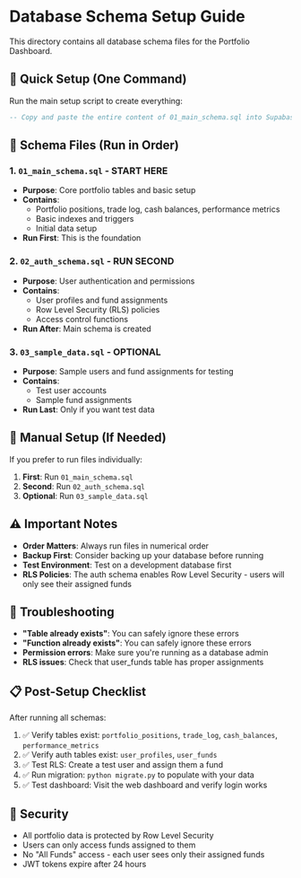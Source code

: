 # Database Schema Setup Guide

This directory contains all database schema files for the Portfolio Dashboard.

## 🚀 Quick Setup (One Command)

Run the main setup script to create everything:

```sql
-- Copy and paste the entire content of 01_main_schema.sql into Supabase SQL editor
```

## 📁 Schema Files (Run in Order)

### 1. `01_main_schema.sql` - **START HERE**
- **Purpose**: Core portfolio tables and basic setup
- **Contains**: 
  - Portfolio positions, trade log, cash balances, performance metrics
  - Basic indexes and triggers
  - Initial data setup
- **Run First**: This is the foundation

### 2. `02_auth_schema.sql` - **RUN SECOND**
- **Purpose**: User authentication and permissions
- **Contains**:
  - User profiles and fund assignments
  - Row Level Security (RLS) policies
  - Access control functions
- **Run After**: Main schema is created

### 3. `03_sample_data.sql` - **OPTIONAL**
- **Purpose**: Sample users and fund assignments for testing
- **Contains**:
  - Test user accounts
  - Sample fund assignments
- **Run Last**: Only if you want test data

## 🔧 Manual Setup (If Needed)

If you prefer to run files individually:

1. **First**: Run `01_main_schema.sql`
2. **Second**: Run `02_auth_schema.sql` 
3. **Optional**: Run `03_sample_data.sql`

## ⚠️ Important Notes

- **Order Matters**: Always run files in numerical order
- **Backup First**: Consider backing up your database before running
- **Test Environment**: Test on a development database first
- **RLS Policies**: The auth schema enables Row Level Security - users will only see their assigned funds

## 🐛 Troubleshooting

- **"Table already exists"**: You can safely ignore these errors
- **"Function already exists"**: You can safely ignore these errors  
- **Permission errors**: Make sure you're running as a database admin
- **RLS issues**: Check that user_funds table has proper assignments

## 📋 Post-Setup Checklist

After running all schemas:

1. ✅ Verify tables exist: `portfolio_positions`, `trade_log`, `cash_balances`, `performance_metrics`
2. ✅ Verify auth tables exist: `user_profiles`, `user_funds`
3. ✅ Test RLS: Create a test user and assign them a fund
4. ✅ Run migration: `python migrate.py` to populate with your data
5. ✅ Test dashboard: Visit the web dashboard and verify login works

## 🔐 Security

- All portfolio data is protected by Row Level Security
- Users can only access funds assigned to them
- No "All Funds" access - each user sees only their assigned funds
- JWT tokens expire after 24 hours
